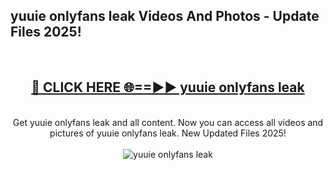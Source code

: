 <h2>yuuie onlyfans leak Videos And Photos - Update Files 2025!</h2>
<br>
<div align="center">
<h2><a href="https://top-ai-tools.click/QrbHav" rel="nofollow">🔴 CLICK HERE 🌐==►► yuuie onlyfans leak</a></h2>
<br>
Get yuuie onlyfans leak and all content. Now you can access all videos and pictures of yuuie onlyfans leak. New Updated Files 2025!
<br>
<br>
<a href="https://top-ai-tools.click/QrbHav" rel="nofollow" data-target="animated-image.originalLink"><img src="https://i.ibb.co.com/WyWwxjT/player-gif2.gif" alt="yuuie onlyfans leak" style="max-width: 100%; display: inline-block;" data-target="animated-image.originalImage"></a>
</div>
<br>